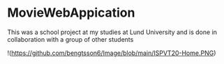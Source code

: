 # MovieWebAppication

This was a school project at my studies at Lund University and is done in collaboration with a group of other students


!(https://github.com/bengtsson6/Image/blob/main/ISPVT20-Home.PNG)
